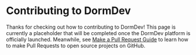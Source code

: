 # Contributing to DormDev

Thanks for checking out how to contributing to DormDev! This page is currently a placeholder that will be completed once the DormDev platform is officially launched. Meanwhile, see [Make a Pull Request Guide](http://makeapullrequest.com/) to learn how to make Pull Requests to open source projects on GitHub.
